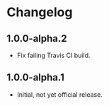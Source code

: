 # Changelog

## 1.0.0-alpha.2

* Fix failing Travis CI build.

## 1.0.0-alpha.1

* Initial, not yet official release.
